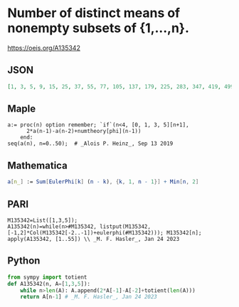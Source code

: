 # Number of distinct means of nonempty subsets of \{1,\.\.\.,n\}\.
https://oeis.org/A135342
## JSON
```JSON
[1, 3, 5, 9, 15, 25, 37, 55, 77, 105, 137, 179, 225, 283, 347, 419, 499, 595, 697, 817, 945, 1085, 1235, 1407, 1587, 1787, 1999, 2229, 2471, 2741, 3019, 3327, 3651, 3995, 4355, 4739, 5135, 5567, 6017, 6491, 6981, 7511, 8053, 8637, 9241, 9869, 10519, 11215, 11927, 12681]
```
## Maple
```Maple
a:= proc(n) option remember; `if`(n<4, [0, 1, 3, 5][n+1],
      2*a(n-1)-a(n-2)+numtheory[phi](n-1))
    end:
seq(a(n), n=0..50);  # _Alois P. Heinz_, Sep 13 2019
```
## Mathematica
```Mathematica
a[n_] := Sum[EulerPhi[k] (n - k), {k, 1, n - 1}] + Min[n, 2]
```
## PARI
```PARI
M135342=List([1,3,5]);
A135342(n)=while(n>#M135342, listput(M135342, [-1,2]*Col(M135342[-2..-1])+eulerphi(#M135342))); M135342[n];
apply(A135342, [1..55]) \\ _M. F. Hasler_, Jan 24 2023
```
## Python
```Python
from sympy import totient
def A135342(n, A=[1,3,5]):
    while n>len(A): A.append(2*A[-1]-A[-2]+totient(len(A)))
    return A[n-1] # _M. F. Hasler_, Jan 24 2023
```
